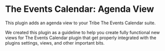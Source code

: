 The Events Calendar: Agenda View
======================

This plugin adds an agenda view to your Tribe The Events Calendar suite.

We created this plugin as a guideline to help you create fully functional new views for The Events Calendar plugin that get properly integrated with the plugins settings, views, and other important bits.